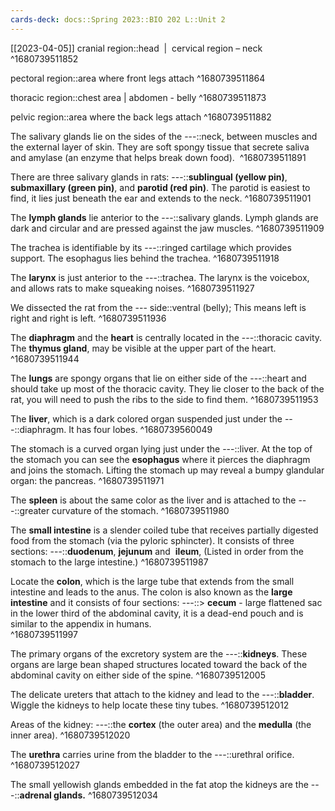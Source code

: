 ```yaml
---
cards-deck: docs::Spring 2023::BIO 202 L::Unit 2
---
```


[[2023-04-05]]
cranial region::head  |  cervical region – neck  
^1680739511852

pectoral region::area where front legs attach 
^1680739511864

thoracic region::chest area | abdomen - belly 
^1680739511873

pelvic region::area where the back legs attach
^1680739511882

The salivary glands lie on the sides of the ---::neck, between muscles and the external layer of skin. They are soft spongy tissue that secrete saliva and amylase (an enzyme that helps break down food). 
^1680739511891

There are three salivary glands in rats: ---::**sublingual (yellow pin)**, **submaxillary (green pin)**, and **parotid (red pin)**. The parotid is easiest to find, it lies just beneath the ear and extends to the neck.
^1680739511901

The **lymph glands** lie anterior to the ---::salivary glands. Lymph glands are dark and circular and are pressed against the jaw muscles.
^1680739511909

The trachea is identifiable by its ---::ringed cartilage which provides support. The esophagus lies behind the trachea.
^1680739511918

The **larynx** is just anterior to the ---::trachea. The larynx is the voicebox, and allows rats to make squeaking noises.
^1680739511927

We dissected the rat from the --- side::ventral (belly); This means left is right and right is left.
^1680739511936

The **diaphragm** and the **heart** is centrally located in the ---::thoracic cavity. The **thymus gland**, may be visible at the upper part of the heart.
^1680739511944

The **lungs** are spongy organs that lie on either side of the ---::heart and should take up most of the thoracic cavity. They lie closer to the back of the rat, you will need to push the ribs to the side to find them.
^1680739511953

The **liver**, which is a dark colored organ suspended just under the ---::diaphragm. It has four lobes.
^1680739560049

The stomach is a curved organ lying just under the ---::liver. At the top of the stomach you can see the **esophagus** where it pierces the diaphragm and joins the stomach. Lifting the stomach up may reveal a bumpy glandular organ: the pancreas.
^1680739511971

The **spleen** is about the same color as the liver and is attached to the ---::greater curvature of the stomach.
^1680739511980

The **small intestine** is a slender coiled tube that receives partially digested food from the stomach (via the pyloric sphincter). It consists of three sections: ---::**duodenum**, **jejunum** and  **ileum**, (Listed in order from the stomach to the large intestine.) 
^1680739511987

Locate the **colon**, which is the large tube that extends from the small intestine and leads to the anus. The colon is also known as the **large intestine** and it consists of four sections: ---::> **cecum** - large flattened sac in the lower third of the abdominal cavity, it is a dead-end pouch and is similar to the appendix in humans.  
^1680739511997

The primary organs of the excretory system are the ---::**kidneys**. These organs are large bean shaped structures located toward the back of the abdominal cavity on either side of the spine.
^1680739512005

The delicate ureters that attach to the kidney and lead to the ---::**bladder**. Wiggle the kidneys to help locate these tiny tubes.
^1680739512012

Areas of the kidney: ---::the **cortex** (the outer area) and the **medulla** (the inner area).
^1680739512020

The **urethra** carries urine from the bladder to the ---::urethral orifice.
^1680739512027

The small yellowish glands embedded in the fat atop the kidneys are the ---::**adrenal glands.**
^1680739512034

